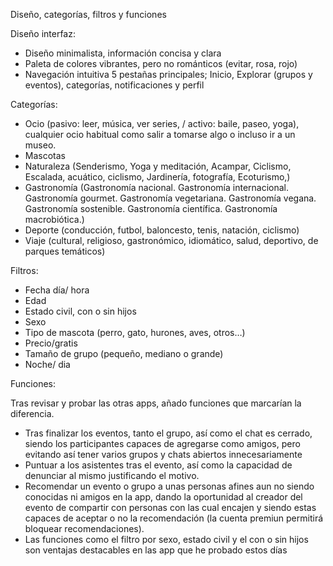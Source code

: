 Diseño, categorías, filtros y funciones

Diseño interfaz:

* Diseño minimalista, información concisa y clara  
* Paleta de colores vibrantes, pero no románticos (evitar, rosa, rojo)  
* Navegación intuitiva 5 pestañas principales; Inicio, Explorar (grupos y eventos), categorías, notificaciones y perfil

Categorías:

* Ocio (pasivo: leer, música, ver series, / activo: baile, paseo, yoga), cualquier ocio habitual como salir a tomarse algo o incluso ir a un museo.  
* Mascotas  
* Naturaleza (Senderismo, Yoga y meditación, Acampar, Ciclismo, Escalada, acuático, ciclismo, Jardinería, fotografía, Ecoturismo,)  
* Gastronomía (Gastronomía nacional. Gastronomía internacional. Gastronomía gourmet. Gastronomía vegetariana. Gastronomía vegana. Gastronomía sostenible. Gastronomía científica. Gastronomía macrobiótica.)  
* Deporte (conducción, futbol, baloncesto, tenis, natación, ciclismo)  
* Viaje (cultural, religioso, gastronómico, idiomático, salud, deportivo, de parques temáticos)

Filtros:

* Fecha día/ hora  
* Edad  
* Estado civil, con o sin hijos  
* Sexo  
* Tipo de mascota (perro, gato, hurones, aves, otros…)  
* Precio/gratis  
* Tamaño de grupo (pequeño, mediano o grande)  
* Noche/ dia

Funciones:

Tras revisar y probar las otras apps, añado funciones que marcarían la diferencia.

* Tras finalizar los eventos, tanto el grupo, así como el chat es cerrado, siendo los participantes capaces de agregarse como amigos, pero evitando así tener varios grupos y chats abiertos innecesariamente  
* Puntuar a los asistentes tras el evento, así como la capacidad de denunciar al mismo justificando el motivo.  
* Recomendar un evento o grupo a unas personas afines aun no siendo conocidas ni amigos en la app, dando la oportunidad al creador del evento de compartir con personas con las cual encajen y siendo estas capaces de aceptar o no la recomendación (la cuenta premiun permitirá bloquear recomendaciones).  
* Las funciones como el filtro por sexo, estado civil y el con o sin hijos son ventajas destacables en las app que he probado estos días